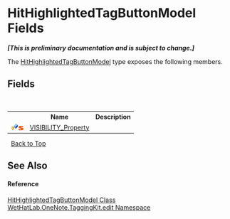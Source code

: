 # HitHighlightedTagButtonModel Fields
 _**\[This is preliminary documentation and is subject to change.\]**_

The <a href="1a584032-82bb-f44d-e530-57c5be41deb6">HitHighlightedTagButtonModel</a> type exposes the following members.


## Fields
&nbsp;<table><tr><th></th><th>Name</th><th>Description</th></tr><tr><td>![Protected field](media/protfield.gif "Protected field")![Static member](media/static.gif "Static member")</td><td><a href="e8f40658-4948-561e-4b7a-370e522a8e2c">VISIBILITY_Property</a></td><td /></tr></table>&nbsp;
<a href="#hithighlightedtagbuttonmodel-fields">Back to Top</a>

## See Also


#### Reference
<a href="1a584032-82bb-f44d-e530-57c5be41deb6">HitHighlightedTagButtonModel Class</a><br /><a href="60ca3730-00cd-fce3-4009-523f3952fd9e">WetHatLab.OneNote.TaggingKit.edit Namespace</a><br />